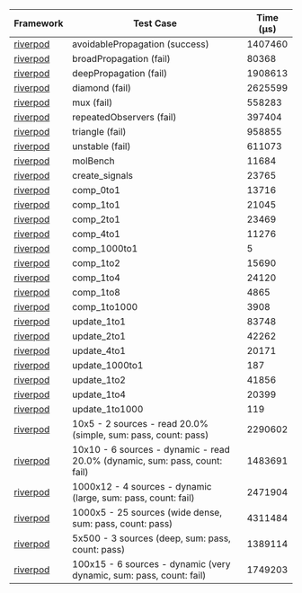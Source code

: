 | Framework | Test Case | Time (μs) |
| --- | --- | --- |
| [riverpod](https://github.com/rrousselGit/riverpod) | avoidablePropagation (success) | 1407460 |
| [riverpod](https://github.com/rrousselGit/riverpod) | broadPropagation (fail) | 80368 |
| [riverpod](https://github.com/rrousselGit/riverpod) | deepPropagation (fail) | 1908613 |
| [riverpod](https://github.com/rrousselGit/riverpod) | diamond (fail) | 2625599 |
| [riverpod](https://github.com/rrousselGit/riverpod) | mux (fail) | 558283 |
| [riverpod](https://github.com/rrousselGit/riverpod) | repeatedObservers (fail) | 397404 |
| [riverpod](https://github.com/rrousselGit/riverpod) | triangle (fail) | 958855 |
| [riverpod](https://github.com/rrousselGit/riverpod) | unstable (fail) | 611073 |
| [riverpod](https://github.com/rrousselGit/riverpod) | molBench | 11684 |
| [riverpod](https://github.com/rrousselGit/riverpod) | create_signals | 23765 |
| [riverpod](https://github.com/rrousselGit/riverpod) | comp_0to1 | 13716 |
| [riverpod](https://github.com/rrousselGit/riverpod) | comp_1to1 | 21045 |
| [riverpod](https://github.com/rrousselGit/riverpod) | comp_2to1 | 23469 |
| [riverpod](https://github.com/rrousselGit/riverpod) | comp_4to1 | 11276 |
| [riverpod](https://github.com/rrousselGit/riverpod) | comp_1000to1 | 5 |
| [riverpod](https://github.com/rrousselGit/riverpod) | comp_1to2 | 15690 |
| [riverpod](https://github.com/rrousselGit/riverpod) | comp_1to4 | 24120 |
| [riverpod](https://github.com/rrousselGit/riverpod) | comp_1to8 | 4865 |
| [riverpod](https://github.com/rrousselGit/riverpod) | comp_1to1000 | 3908 |
| [riverpod](https://github.com/rrousselGit/riverpod) | update_1to1 | 83748 |
| [riverpod](https://github.com/rrousselGit/riverpod) | update_2to1 | 42262 |
| [riverpod](https://github.com/rrousselGit/riverpod) | update_4to1 | 20171 |
| [riverpod](https://github.com/rrousselGit/riverpod) | update_1000to1 | 187 |
| [riverpod](https://github.com/rrousselGit/riverpod) | update_1to2 | 41856 |
| [riverpod](https://github.com/rrousselGit/riverpod) | update_1to4 | 20399 |
| [riverpod](https://github.com/rrousselGit/riverpod) | update_1to1000 | 119 |
| [riverpod](https://github.com/rrousselGit/riverpod) | 10x5 - 2 sources - read 20.0% (simple, sum: pass, count: pass) | 2290602 |
| [riverpod](https://github.com/rrousselGit/riverpod) | 10x10 - 6 sources - dynamic - read 20.0% (dynamic, sum: pass, count: fail) | 1483691 |
| [riverpod](https://github.com/rrousselGit/riverpod) | 1000x12 - 4 sources - dynamic (large, sum: pass, count: fail) | 2471904 |
| [riverpod](https://github.com/rrousselGit/riverpod) | 1000x5 - 25 sources (wide dense, sum: pass, count: pass) | 4311484 |
| [riverpod](https://github.com/rrousselGit/riverpod) | 5x500 - 3 sources (deep, sum: pass, count: pass) | 1389114 |
| [riverpod](https://github.com/rrousselGit/riverpod) | 100x15 - 6 sources - dynamic (very dynamic, sum: pass, count: fail) | 1749203 |
